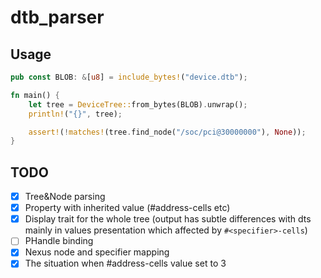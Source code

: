 # dtb_parser

## Usage

```rust
pub const BLOB: &[u8] = include_bytes!("device.dtb");

fn main() {
    let tree = DeviceTree::from_bytes(BLOB).unwrap();
    println!("{}", tree);

    assert!(!matches!(tree.find_node("/soc/pci@30000000"), None));
}
```

## TODO

- [x] Tree&Node parsing
- [x] Property with inherited value (#address-cells etc)
- [x] Display trait for the whole tree (output has subtle differences with dts mainly in values presentation which affected by `#<specifier>-cells`)
- [ ] PHandle binding
- [x] Nexus node and specifier mapping
- [x] The situation when #address-cells value set to 3

